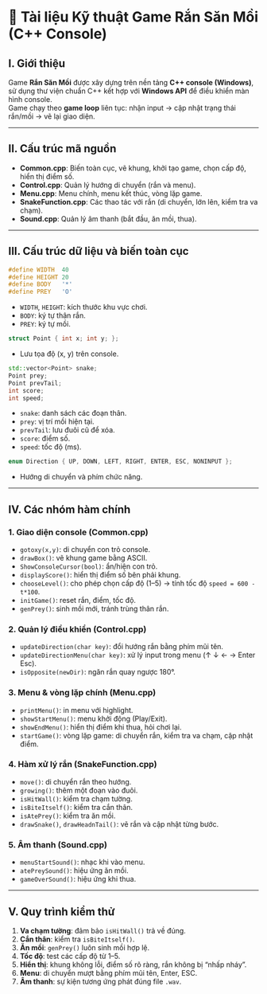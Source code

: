 # 📘 Tài liệu Kỹ thuật Game Rắn Săn Mồi (C++ Console)

## I. Giới thiệu
Game **Rắn Săn Mồi** được xây dựng trên nền tảng **C++ console (Windows)**, sử dụng thư viện chuẩn C++ kết hợp với **Windows API** để điều khiển màn hình console.  
Game chạy theo **game loop** liên tục: nhận input → cập nhật trạng thái rắn/mồi → vẽ lại giao diện.

---

## II. Cấu trúc mã nguồn
- **Common.cpp**: Biến toàn cục, vẽ khung, khởi tạo game, chọn cấp độ, hiển thị điểm số.  
- **Control.cpp**: Quản lý hướng di chuyển (rắn và menu).  
- **Menu.cpp**: Menu chính, menu kết thúc, vòng lặp game.  
- **SnakeFunction.cpp**: Các thao tác với rắn (di chuyển, lớn lên, kiểm tra va chạm).  
- **Sound.cpp**: Quản lý âm thanh (bắt đầu, ăn mồi, thua).  

---

## III. Cấu trúc dữ liệu và biến toàn cục

```cpp
#define WIDTH  40
#define HEIGHT 20
#define BODY   '*'
#define PREY   'O'
```

- `WIDTH`, `HEIGHT`: kích thước khu vực chơi.  
- `BODY`: ký tự thân rắn.  
- `PREY`: ký tự mồi.  

```cpp
struct Point { int x; int y; };
```
- Lưu tọa độ (x, y) trên console.  

```cpp
std::vector<Point> snake;
Point prey;
Point prevTail;
int score;
int speed;
```
- `snake`: danh sách các đoạn thân.  
- `prey`: vị trí mồi hiện tại.  
- `prevTail`: lưu đuôi cũ để xóa.  
- `score`: điểm số.  
- `speed`: tốc độ (ms).  

```cpp
enum Direction { UP, DOWN, LEFT, RIGHT, ENTER, ESC, NONINPUT };
```
- Hướng di chuyển và phím chức năng.  

---

## IV. Các nhóm hàm chính

### 1. Giao diện console (Common.cpp)
- `gotoxy(x,y)`: di chuyển con trỏ console.  
- `drawBox()`: vẽ khung game bằng ASCII.  
- `ShowConsoleCursor(bool)`: ẩn/hiện con trỏ.  
- `displayScore()`: hiển thị điểm số bên phải khung.  
- `chooseLevel()`: cho phép chọn cấp độ (1–5) → tính tốc độ `speed = 600 - t*100`.  
- `initGame()`: reset rắn, điểm, tốc độ.  
- `genPrey()`: sinh mồi mới, tránh trùng thân rắn.  

### 2. Quản lý điều khiển (Control.cpp)
- `updateDirection(char key)`: đổi hướng rắn bằng phím mũi tên.  
- `updateDirectionMenu(char key)`: xử lý input trong menu (↑ ↓ ← → Enter Esc).  
- `isOpposite(newDir)`: ngăn rắn quay ngược 180°.  

### 3. Menu & vòng lặp chính (Menu.cpp)
- `printMenu()`: in menu với highlight.  
- `showStartMenu()`: menu khởi động (Play/Exit).  
- `showEndMenu()`: hiển thị điểm khi thua, hỏi chơi lại.  
- `startGame()`: vòng lặp game: di chuyển rắn, kiểm tra va chạm, cập nhật điểm.  

### 4. Hàm xử lý rắn (SnakeFunction.cpp)
- `move()`: di chuyển rắn theo hướng.  
- `growing()`: thêm một đoạn vào đuôi.  
- `isHitWall()`: kiểm tra chạm tường.  
- `isBiteItself()`: kiểm tra cắn thân.  
- `isAtePrey()`: kiểm tra ăn mồi.  
- `drawSnake()`, `drawHeadnTail()`: vẽ rắn và cập nhật từng bước.  

### 5. Âm thanh (Sound.cpp)
- `menuStartSound()`: nhạc khi vào menu.  
- `atePreySound()`: hiệu ứng ăn mồi.  
- `gameOverSound()`: hiệu ứng khi thua.  

---

## V. Quy trình kiểm thử
1. **Va chạm tường**: đảm bảo `isHitWall()` trả về đúng.  
2. **Cắn thân**: kiểm tra `isBiteItself()`.  
3. **Ăn mồi**: `genPrey()` luôn sinh mồi hợp lệ.  
4. **Tốc độ**: test các cấp độ từ 1–5.  
5. **Hiển thị**: khung không lỗi, điểm số rõ ràng, rắn không bị “nhấp nháy”.  
6. **Menu**: di chuyển mượt bằng phím mũi tên, Enter, ESC.  
7. **Âm thanh**: sự kiện tương ứng phát đúng file `.wav`.  

